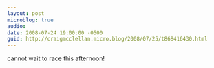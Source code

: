 ```yaml
---
layout: post
microblog: true
audio: 
date: 2008-07-24 19:00:00 -0500
guid: http://craigmcclellan.micro.blog/2008/07/25/t868416430.html
---
```

cannot wait to race this afternoon!
